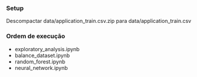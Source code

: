 ### Setup

Descompactar data/application_train.csv.zip para data/application_train.csv

### Ordem de execução
 
- exploratory_analysis.ipynb
- balance_dataset.ipynb
- random_forest.ipynb
- neural_network.ipynb
